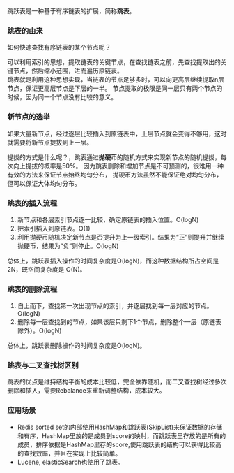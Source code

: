 跳跃表是一种基于有序链表的扩展，简称**跳表**。  

### 跳表的由来
如何快速查找有序链表的某个节点呢？   

可以利用索引的思想，提取链表的关键节点，在查找链表之前，先查找提取出的关键节点，然后缩小范围，进而遍历原链表。  
跳表就是利用这种思想实现，当链表的节点足够多时，可以向更高层继续提取n层节点，保证更高层节点是下层的一半。
节点提取的极限是同一层只有两个节点的时候，因为同一个节点没有比较的意义。

###  新节点的选举
如果大量新节点，经过逐层比较插入到原链表中，上层节点就会变得不够用，这时就需要将新节点提拔到上一层。  

提拔的方式是什么呢？，跳表通过**抛硬币**的随机方式来实现新节点的随机提拔，每次向上提拔的概率是50%。 
因为跳表删除和增加节点是不可预测的，很难用一种有效的方法来保证节点始终均匀分布，
抛硬币方法虽然不能保证绝对均匀分布，但可以保证大体均匀分布。

### 跳表的插入流程
1. 新节点和各层索引节点逐一比较，确定原链表的插入位置。O(logN)
2. 把索引插入到原链表。O(1)
3. 利用抛硬币随机决定新节点是否提升为上一级索引。结果为“正”则提升并继续抛硬币，结果为“负”则停止。O(logN)

总体上，跳跃表插入操作的时间复杂度是O(logN)，而这种数据结构所占空间是2N，既空间复杂度是 O(N)。

### 跳表的删除流程

1. 自上而下，查找第一次出现节点的索引，并逐层找到每一层对应的节点。O(logN)
2. 删除每一层查找到的节点，如果该层只剩下1个节点，删除整个一层（原链表除外）。O(logN)  

总体上，跳跃表删除操作的时间复杂度是O(logN)。

### 跳表与二叉查找树区别
跳表的优点是维持结构平衡的成本比较低，完全依靠随机，而二叉查找树经过多次删除和插入，需要Rebalance来重新调整结构，成本较大。

### 应用场景

* Redis sorted set的内部使用HashMap和跳跃表(SkipList)来保证数据的存储和有序，HashMap里放的是成员到score的映射，而跳跃表里存放的是所有的成员，排序依据是HashMap里存的score,使用跳跃表的结构可以获得比较高的查找效率，并且在实现上比较简单。
* Lucene, elasticSearch也使用了跳表。


